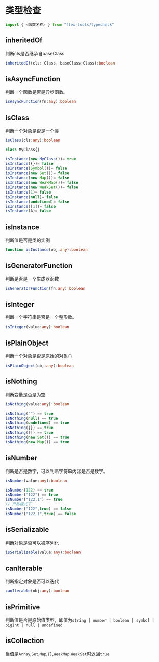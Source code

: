 # 类型检查

```typescript
import { <函数名称> } from "flex-tools/typecheck"
```

## inheritedOf

判断cls是否继承自baseClass

```typescript
inheritedOf(cls: Class, baseClass:Class):boolean 
```

## isAsyncFunction

判断一个函数是否是异步函数。

```typescript
isAsyncFunction(fn:any):boolean
```
## isClass

判断一个对象是否是一个类

```typescript
isClass(cls:any):boolean

class MyClass{}

isInstance(new MyClass())= true
isInstance({})= false
isInstance(Symbol())= false
isInstance(new Set())= false
isInstance(new Map())= false
isInstance(new WeakMap())= false
isInstance(new WeakSet())= false
isInstance(1)= false
isInstance(null)= false
isInstance(undefined)= false
isInstance([1])= false
isInstance(A)= false
```
## isInstance

判断值是否是类的实例

```typescript
function isInstance(obj:any):boolean
```

## isGeneratorFunction

判断是否是一个生成器函数

```typescript
isGeneratorFunction(fn:any):boolean
```
## isInteger

判断一个字符串是否是一个整形数。

```typescript
isInteger(value:any):boolean
```


## isPlainObject

判断一个对象是否是原始的对象`{}`

```typescript
isPlainObject(obj:any):boolean
```

## isNothing

判断变量是否是为空

```typescript
isNothing(value:any):boolean

isNothing("") == true
isNothing(null) == true
isNothing(undefined) == true
isNothing({}) == true
isNothing([]) == true
isNothing(new Set()) == true
isNothing(new Map()) == true
```

## isNumber

判断是否是数字，可以判断字符串内容是否是数字。

```typescript
isNumber(value:any):boolean

isNumber(122) == true
isNumber("122") == true
isNumber("122.1") == true
// 严格模式下
isNumber("122",true) == false
isNumber("122.1",true) == false

```

## isSerializable

判断对象是否可以被序列化
```typescript
isSerializable(value:any):boolean
```

## canIterable
判断指定对象是否可以迭代

```typescript
canIterable(obj:any):boolean
```

## isPrimitive 

判断值是否是原始值类型，即值为`string | number | boolean | symbol | bigInt | null | undefined`

## isCollection

当值是`Array`,`Set`,`Map`,`{}`,`WeakMap`,`WeakSet`时返回`true`